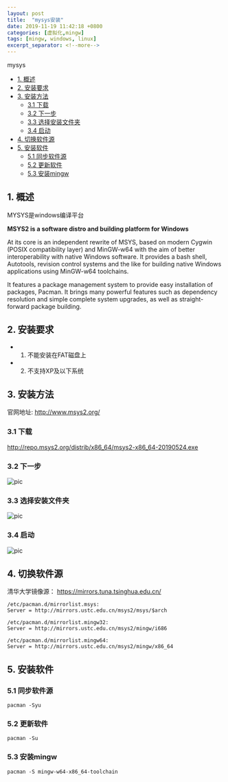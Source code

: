 ```yaml
---
layout: post
title:  "mysys安装"
date: 2019-11-19 11:42:18 +0800
categories: [虚拟化,mingw]
tags: [mingw, windows, linux]
excerpt_separator: <!--more-->
---
```

mysys
<!--more-->

<!-- @import "[TOC]" {cmd="toc" depthFrom=1 depthTo=6 orderedList=false} -->

<!-- code_chunk_output -->

- [1. 概述](#1-概述)
- [2. 安装要求](#2-安装要求)
- [3. 安装方法](#3-安装方法)
  - [3.1 下载](#31-下载)
  - [3.2 下一步](#32-下一步)
  - [3.3 选择安装文件夹](#33-选择安装文件夹)
  - [3.4 启动](#34-启动)
- [4. 切换软件源](#4-切换软件源)
- [5. 安装软件](#5-安装软件)
  - [5.1 同步软件源](#51-同步软件源)
  - [5.2 更新软件](#52-更新软件)
  - [5.3 安装mingw](#53-安装mingw)

<!-- /code_chunk_output -->


## 1. 概述

MYSYS是windows编译平台

**MSYS2 is a software distro and building platform for Windows**

At its core is an independent rewrite of MSYS, based on modern Cygwin (POSIX compatibility layer) and MinGW-w64 with the aim of better interoperability with native Windows software. It provides a bash shell, Autotools, revision control systems and the like for building native Windows applications using MinGW-w64 toolchains.

It features a package management system to provide easy installation of packages, Pacman. It brings many powerful features such as dependency resolution and simple complete system upgrades, as well as straight-forward package building.

## 2. 安装要求

* 1. 不能安装在FAT磁盘上
* 2. 不支持XP及以下系统

## 3. 安装方法

官网地址: http://www.msys2.org/

### 3.1 下载

http://repo.msys2.org/distrib/x86_64/msys2-x86_64-20190524.exe

### 3.2 下一步

![pic](/images/1_msys32-start.png)

### 3.3 选择安装文件夹

![pic](/images/2_msys32-install_path.png)

### 3.4 启动

![pic](/images/5_msys2-finish_install.png)

## 4. 切换软件源

清华大学镜像源：
https://mirrors.tuna.tsinghua.edu.cn/

```
/etc/pacman.d/mirrorlist.msys:
Server = http://mirrors.ustc.edu.cn/msys2/msys/$arch

/etc/pacman.d/mirrorlist.mingw32:
Server = http://mirrors.ustc.edu.cn/msys2/mingw/i686

/etc/pacman.d/mirrorlist.mingw64:
Server = http://mirrors.ustc.edu.cn/msys2/mingw/x86_64
```

## 5. 安装软件

### 5.1 同步软件源

```shell
pacman -Syu
```

### 5.2 更新软件

```shell
pacman -Su
```

### 5.3 安装mingw

```shell
pacman -S mingw-w64-x86_64-toolchain
```